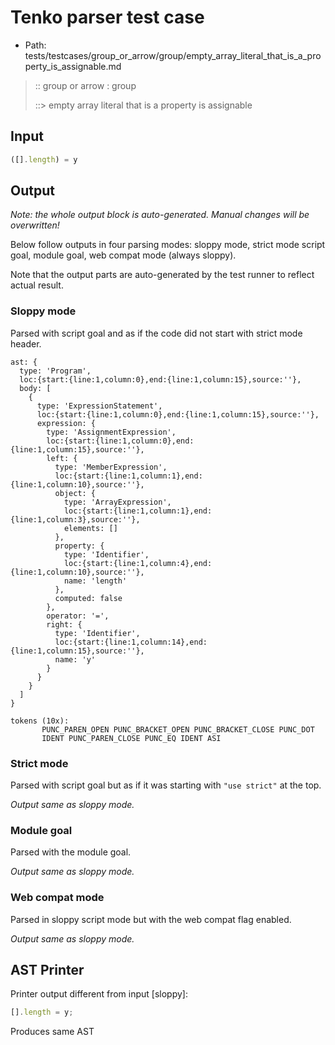 # Tenko parser test case

- Path: tests/testcases/group_or_arrow/group/empty_array_literal_that_is_a_property_is_assignable.md

> :: group or arrow : group
>
> ::> empty array literal that is a property is assignable

## Input

`````js
([].length) = y
`````

## Output

_Note: the whole output block is auto-generated. Manual changes will be overwritten!_

Below follow outputs in four parsing modes: sloppy mode, strict mode script goal, module goal, web compat mode (always sloppy).

Note that the output parts are auto-generated by the test runner to reflect actual result.

### Sloppy mode

Parsed with script goal and as if the code did not start with strict mode header.

`````
ast: {
  type: 'Program',
  loc:{start:{line:1,column:0},end:{line:1,column:15},source:''},
  body: [
    {
      type: 'ExpressionStatement',
      loc:{start:{line:1,column:0},end:{line:1,column:15},source:''},
      expression: {
        type: 'AssignmentExpression',
        loc:{start:{line:1,column:0},end:{line:1,column:15},source:''},
        left: {
          type: 'MemberExpression',
          loc:{start:{line:1,column:1},end:{line:1,column:10},source:''},
          object: {
            type: 'ArrayExpression',
            loc:{start:{line:1,column:1},end:{line:1,column:3},source:''},
            elements: []
          },
          property: {
            type: 'Identifier',
            loc:{start:{line:1,column:4},end:{line:1,column:10},source:''},
            name: 'length'
          },
          computed: false
        },
        operator: '=',
        right: {
          type: 'Identifier',
          loc:{start:{line:1,column:14},end:{line:1,column:15},source:''},
          name: 'y'
        }
      }
    }
  ]
}

tokens (10x):
       PUNC_PAREN_OPEN PUNC_BRACKET_OPEN PUNC_BRACKET_CLOSE PUNC_DOT
       IDENT PUNC_PAREN_CLOSE PUNC_EQ IDENT ASI
`````

### Strict mode

Parsed with script goal but as if it was starting with `"use strict"` at the top.

_Output same as sloppy mode._

### Module goal

Parsed with the module goal.

_Output same as sloppy mode._

### Web compat mode

Parsed in sloppy script mode but with the web compat flag enabled.

_Output same as sloppy mode._

## AST Printer

Printer output different from input [sloppy]:

````js
[].length = y;
````

Produces same AST
